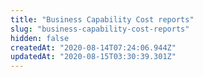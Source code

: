 ```yaml
---
title: "Business Capability Cost reports"
slug: "business-capability-cost-reports"
hidden: false
createdAt: "2020-08-14T07:24:06.944Z"
updatedAt: "2020-08-15T03:30:39.301Z"
---
```

